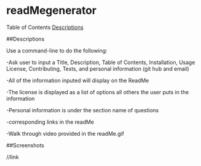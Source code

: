 # readMegenerator

Table of Contents 
[Descriptions](#descriptions)


##Descriptions

Use a command-line to do the following:

-Ask user to input a Title, Description, Table of Contents, Installation, Usage License, Contributing, Tests, and personal information (git hub and email)

-All of the information inputed will display on the ReadMe

-The license is displayed as a list of options all others the user puts in the information

-Personal information is under the section name of questions

-corresponding links in the readMe

-Walk through video provided in the readMe.gif

##Screenshots


//link
